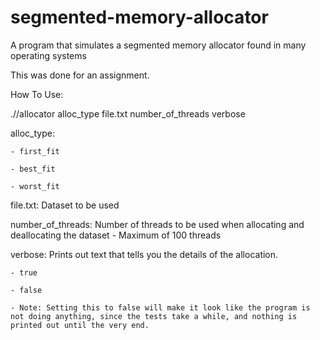 # segmented-memory-allocator
A program that simulates a segmented memory allocator found in many operating systems

This was done for an assignment.

How To Use:

.//allocator alloc_type file.txt number_of_threads verbose

alloc_type:

    - first_fit
    
    - best_fit
    
    - worst_fit

file.txt: Dataset to be used

number_of_threads: Number of threads to be used when allocating and deallocating the dataset
    - Maximum of 100 threads

verbose: Prints out text that tells you the details of the allocation.

    - true
    
    - false
    
    - Note: Setting this to false will make it look like the program is not doing anything, since the tests take a while, and nothing is printed out until the very end.
